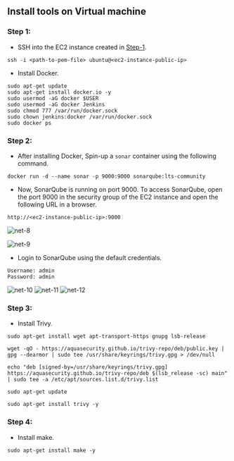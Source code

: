 ## Install tools on Virtual machine

### Step 1:
- SSH into the EC2 instance created in [Step-1](./Steps/step-1.md).
```
ssh -i <path-to-pem-file> ubuntu@<ec2-instance-public-ip>
```

- Install Docker.
```
sudo apt-get update
sudo apt-get install docker.io -y
sudo usermod -aG docker $USER
sudo usermod -aG docker Jenkins
sudo chmod 777 /var/run/docker.sock
sudo chown jenkins:docker /var/run/docker.sock
sudo docker ps
```

### Step 2:
- After installing Docker, Spin-up a `sonar` container using the following command.
```
docker run -d --name sonar -p 9000:9000 sonarqube:lts-community
```

- Now, SonarQube is running on port 9000. To access SonarQube, open the port 9000 in the security group of the EC2 instance and open the following URL in a browser.
```
http://<ec2-instance-public-ip>:9000
```
![net-8](https://github.com/mathesh-me/ci-cd-dotnet-app-deployment/assets/144098846/5a005eec-2a26-496b-8307-adcff97a965c)

![net-9](https://github.com/mathesh-me/ci-cd-dotnet-app-deployment/assets/144098846/20b90d39-025f-4900-8c3d-9e602c3c1803)


- Login to SonarQube using the default credentials.
```
Username: admin
Password: admin
```
![net-10](https://github.com/mathesh-me/ci-cd-dotnet-app-deployment/assets/144098846/a87ca754-43e7-4ac3-a159-cd8b6dba7d6e)
![net-11](https://github.com/mathesh-me/ci-cd-dotnet-app-deployment/assets/144098846/015f8636-ff1a-47e8-b578-1b3e7a5369b3)
![net-12](https://github.com/mathesh-me/ci-cd-dotnet-app-deployment/assets/144098846/4a887ab7-17bd-4a0d-8e4c-dca18d562863)


### Step 3:
- Install Trivy.
```
sudo apt-get install wget apt-transport-https gnupg lsb-release

wget -qO - https://aquasecurity.github.io/trivy-repo/deb/public.key | gpg --dearmor | sudo tee /usr/share/keyrings/trivy.gpg > /dev/null

echo "deb [signed-by=/usr/share/keyrings/trivy.gpg] https://aquasecurity.github.io/trivy-repo/deb $(lsb_release -sc) main" | sudo tee -a /etc/apt/sources.list.d/trivy.list

sudo apt-get update

sudo apt-get install trivy -y
```

### Step 4:
- Install make.
```
sudo apt-get install make -y
```


